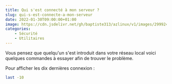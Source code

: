 ```yaml
---
title: Qui s'est connecté à mon serveur ?
slug: qui-s-est-connecte-a-mon-serveur
date: 2022-01-30T09:00:00+01:00
image: https://cdn.jsdelivr.net/gh/baptiste313/azlinux/v1/images/2999245/raw.webp
categories:
    - Sécurité
    - Utilitaires
---
```


Vous pensez que quelqu'un s'est introduit dans votre réseau local voici quelques commandes à essayer afin de trouver le problème.

Pour afficher les dix dernières connexion :

```bash
last -10
```
